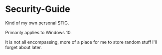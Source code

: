 # Security-Guide
Kind of my own personal STIG. 

Primarily applies to Windows 10.

It is not all encompassing, more of a place for me to store random stuff I'll forget about later.
